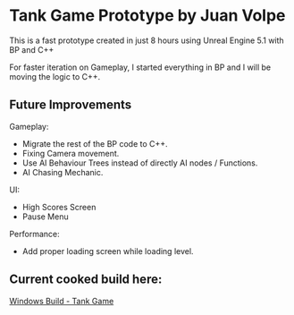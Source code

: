 # Tank Game Prototype by Juan Volpe

This is a fast prototype created in just 8 hours using Unreal Engine 5.1 with BP and C++

For faster iteration on Gameplay, I started everything in BP and I will be moving the logic to C++.


## Future Improvements
Gameplay:
* Migrate the rest of the BP code to C++.
* Fixing Camera movement.
* Use AI Behaviour Trees instead of directly AI nodes / Functions.
* AI Chasing Mechanic.

UI:
* High Scores Screen
* Pause Menu

Performance:
* Add proper loading screen while loading level.

## Current cooked build here:
[Windows Build - Tank Game](https://drive.google.com/file/d/13JMzS2HjjkdVaOjGQ75SWkMVt1pf7lWT/view?usp=share_link)

